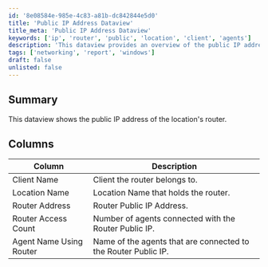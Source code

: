 ```yaml
---
id: '8e08584e-985e-4c83-a81b-dc842844e5d0'
title: 'Public IP Address Dataview'
title_meta: 'Public IP Address Dataview'
keywords: ['ip', 'router', 'public', 'location', 'client', 'agents']
description: 'This dataview provides an overview of the public IP address associated with the location/'s router, including details about the client, location, router access count, and connected agents.'
tags: ['networking', 'report', 'windows']
draft: false
unlisted: false
---
```

## Summary

This dataview shows the public IP address of the location's router.

## Columns

| Column                       | Description                                         |
|------------------------------|-----------------------------------------------------|
| Client Name                  | Client the router belongs to.                       |
| Location Name                | Location Name that holds the router.                |
| Router Address               | Router Public IP Address.                           |
| Router Access Count          | Number of agents connected with the Router Public IP.|
| Agent Name Using Router      | Name of the agents that are connected to the Router Public IP.|







